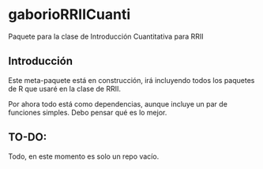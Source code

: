 # gaborioRRIICuanti
Paquete para la clase de Introducción Cuantitativa para RRII

## Introducción

Este meta-paquete está en construcción, irá incluyendo todos los paquetes de R que usaré en la clase de RRII.

Por ahora todo está como dependencias, aunque incluye un par de funciones simples. Debo pensar qué es lo mejor.

## TO-DO:

Todo, en este momento es solo un repo vacío.
